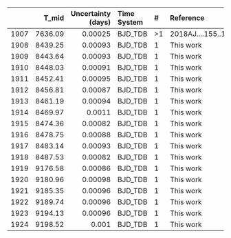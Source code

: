 |      |   T_mid |   Uncertainty (days) | Time System   | #   | Reference           |
|-----:|--------:|---------------------:|:--------------|:----|:--------------------|
| 1907 | 7636.09 |              0.00025 | BJD_TDB       | >1  | 2018AJ....155..112B |
| 1908 | 8439.25 |              0.00093 | BJD_TDB       | 1   | This work           |
| 1909 | 8443.64 |              0.00093 | BJD_TDB       | 1   | This work           |
| 1910 | 8448.03 |              0.00091 | BJD_TDB       | 1   | This work           |
| 1911 | 8452.41 |              0.00095 | BJD_TDB       | 1   | This work           |
| 1912 | 8456.81 |              0.00087 | BJD_TDB       | 1   | This work           |
| 1913 | 8461.19 |              0.00094 | BJD_TDB       | 1   | This work           |
| 1914 | 8469.97 |              0.0011  | BJD_TDB       | 1   | This work           |
| 1915 | 8474.36 |              0.00082 | BJD_TDB       | 1   | This work           |
| 1916 | 8478.75 |              0.00088 | BJD_TDB       | 1   | This work           |
| 1917 | 8483.14 |              0.00093 | BJD_TDB       | 1   | This work           |
| 1918 | 8487.53 |              0.00082 | BJD_TDB       | 1   | This work           |
| 1919 | 9176.58 |              0.00086 | BJD_TDB       | 1   | This work           |
| 1920 | 9180.96 |              0.00098 | BJD_TDB       | 1   | This work           |
| 1921 | 9185.35 |              0.00096 | BJD_TDB       | 1   | This work           |
| 1922 | 9189.74 |              0.00096 | BJD_TDB       | 1   | This work           |
| 1923 | 9194.13 |              0.00096 | BJD_TDB       | 1   | This work           |
| 1924 | 9198.52 |              0.001   | BJD_TDB       | 1   | This work           |